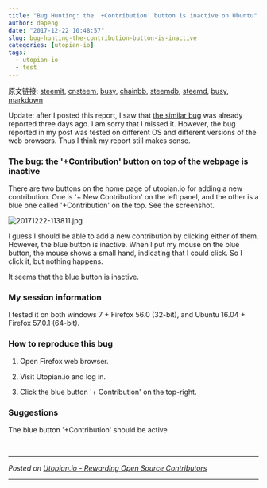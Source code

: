 ```yaml
---
title: "Bug Hunting: the '+Contribution' button is inactive on Ubuntu"
author: dapeng
date: "2017-12-22 10:48:57"
slug: bug-hunting-the-contribution-button-is-inactive
categories: [utopian-io]
tags: 
  - utopian-io
  - test
---
```


原文链接: [steemit](https://steemit.com/utopian-io/@dapeng/bug-hunting-the-contribution-button-is-inactive), [cnsteem](https://cnsteem.com/utopian-io/@dapeng/bug-hunting-the-contribution-button-is-inactive), [busy](https://busy.org/utopian-io/@dapeng/bug-hunting-the-contribution-button-is-inactive), [chainbb](https://chainbb.com/utopian-io/@dapeng/bug-hunting-the-contribution-button-is-inactive), [steemdb](https://steemdb.com/utopian-io/@dapeng/bug-hunting-the-contribution-button-is-inactive), [steemd](https://steemd.com/utopian-io/@dapeng/bug-hunting-the-contribution-button-is-inactive), [busy](https://busy.org/utopian-io/@dapeng/bug-hunting-the-contribution-button-is-inactive), [markdown](https://raw.githubusercontent.com/pzhaonet/steem_dapeng/master/content/post/bug-hunting-the-contribution-button-is-inactive.md)

Update: after I posted this report, I saw that [the similar bug](https://utopian.io/utopian-io/@ah-2002/bug-hunting-contribution-add-contribution-button-on-the-top-is-not-working) was already reported three days ago. I am sorry that I missed it. However, the bug reported in my post was tested on different OS and different versions of the web browsers. Thus I think my report still makes sense.

### The bug: the '+Contribution' button on top of the webpage is inactive

There are two buttons on the home page of utopian.io for adding a new contribution. One is '+ New Contribution' on the left panel, and the other is a blue one called '+Contribution' on the top. See the screenshot.

![20171222-113811.jpg](https://res.cloudinary.com/hpiynhbhq/image/upload/v1513939718/nohm3tp8rtjiq5ac6nks.jpg)


I guess I should be able to add a new contribution by clicking either of them. However, the blue button is inactive. When I put my mouse on the blue button, the mouse shows a small hand, indicating that I could click. So I click it, but nothing happens.

It seems that the blue button is inactive.

### My session information

I tested it on both windows 7 + Firefox 56.0 (32-bit), and Ubuntu 16.04 + Firefox 57.0.1 (64-bit).

### How to reproduce this bug

1. Open Firefox web browser.

2. Visit Utopian.io and log in.

3. Click the blue button '+ Contribution' on the top-right.


### Suggestions

The blue button '+Contribution' should be active.

<br /><hr/><em>Posted on <a href="https://utopian.io/utopian-io/@dapeng/bug-hunting-the-contribution-button-is-inactive">Utopian.io -  Rewarding Open Source Contributors</a></em><hr/>
